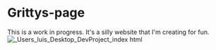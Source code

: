 # Grittys-page
This is a work in progress. It's a silly website that I'm creating for fun.
![_Users_luis_Desktop_DevProject_index html](https://user-images.githubusercontent.com/91508647/136100674-64b75630-41b9-4138-ba50-7449ac7b72a1.png)
